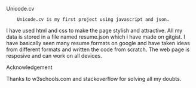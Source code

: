 Unicode.cv
  
        Unicode.cv is my first project using javascript and json.
I have used html and css to make the page stylish and attractive. All my data is stored in a file named resume.json which i have made on gitgist.
I have basically seen many resume formats on google and have taken ideas from different formats and written the code from scratch. The web page is resposive and can work on all devices.

Acknowledgement
 
Thanks to w3schools.com and stackoverflow for solving all my doubts.

  
        